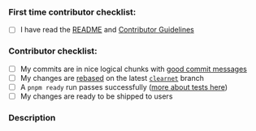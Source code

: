 <!--
Thanks for contributing to the project!
Please help us keep this project in good shape by going through this checklist.
Replace the empty checkboxes [ ] below with checked ones [X] as they are completed
Remember, you can preview this before saving it.
-->

<!-- You can remove this first section if you have contributed before -->

### First time contributor checklist:

- [ ] I have read the [README](https://github.com/oxen-io/session-desktop/blob/master/README.md) and [Contributor Guidelines](https://github.com/oxen-io/session-desktop/blob/master/CONTRIBUTING.md)

### Contributor checklist:

- [ ] My commits are in nice logical chunks with [good commit messages](http://chris.beams.io/posts/git-commit/)
- [ ] My changes are [rebased](https://blog.axosoft.com/golden-rule-of-rebasing-in-git/) on the latest [`clearnet`](https://github.com/oxen-io/session-desktop/tree/clearnet) branch
- [ ] A `pnpm ready` run passes successfully ([more about tests here](https://github.com/oxen-io/session-desktop/blob/master/CONTRIBUTING.md#tests))
- [ ] My changes are ready to be shipped to users

### Description

<!--
Describe briefly what your pull request changes. Focus on the value provided to users.

Does it address any outstanding issues in this project?
  https://github.com/loki-project/loki-messenger/issues?utf8=%E2%9C%93&q=is%3Aissue
  Reference an issue with the hash symbol: "#222"
  If you're fixing it, use something like "Fixes #222"

Please write a summary of your test approach:
  - What kind of manual testing did you do?
  - Did you write any new tests?
  - What operating systems did you test with? (please use specific versions: http://whatsmyos.com/)
  - What other devices did you test with? (other Desktop devices, Android, Android Simulator, iOS, iOS Simulator)
-->
